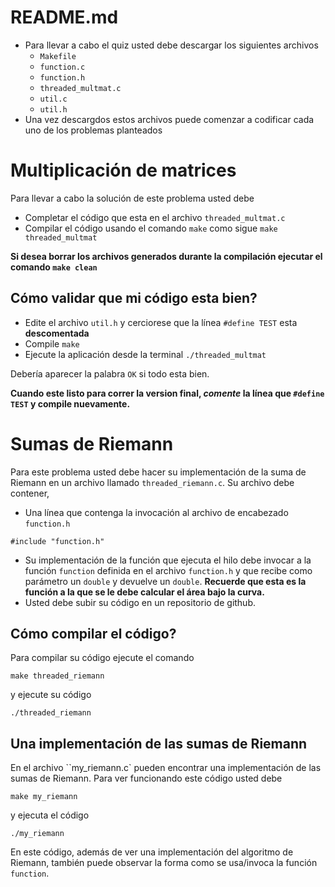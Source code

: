 # README.md

* Para llevar a cabo el quiz usted debe descargar los siguientes archivos
  * `Makefile`
  * `function.c`
  * `function.h`
  * `threaded_multmat.c`
  * `util.c`
  * `util.h`
* Una vez descargdos estos archivos puede comenzar a codificar cada uno de los problemas planteados


Multiplicación de matrices
==========================
Para llevar a cabo la solución de este problema usted debe
* Completar el código que esta en el archivo `threaded_multmat.c`
* Compilar el código usando el comando `make` como sigue `make threaded_multmat`

**Si desea borrar los archivos generados durante la compilación ejecutar el comando `make clean`**

Cómo validar que mi código esta bien?
-------------------------------------
* Edite el archivo `util.h` y cerciorese que la línea `#define TEST` esta **descomentada**
* Compile `make`
* Ejecute la aplicación desde la terminal `./threaded_multmat`

Debería aparecer la palabra `OK` si todo esta bien.

**Cuando este listo para correr la version final, _comente_ la línea que `#define TEST` y compile nuevamente.**

Sumas de Riemann
================
Para este problema usted debe hacer su implementación de la suma de Riemann en un archivo llamado `threaded_riemann.c`. 
Su archivo debe contener,
* Una línea que contenga la invocación al archivo de encabezado `function.h`
```
#include "function.h"
```
* Su implementación de la función que ejecuta el hilo debe invocar a la función `function` definida en el archivo `function.h` y que recibe como parámetro un `double` y devuelve un `double`. 
**Recuerde que esta es la función a la que se le debe calcular el área bajo la curva.**
* Usted debe subir su código en un repositorio de github.

Cómo compilar el código?
------------------------
Para compilar su código ejecute el comando 
```
make threaded_riemann
```
 y ejecute su código 
```
./threaded_riemann
```

Una implementación de las sumas de Riemann
------------------------------------------
En el archivo ``my_riemann.c` pueden encontrar una implementación de las sumas de Riemann. 
Para ver funcionando este código usted debe
```
make my_riemann
```
y ejecuta el código
```
./my_riemann
```
En este código, además de ver una implementación del algoritmo de Riemann, también puede observar la forma como se usa/invoca la función `function`.
